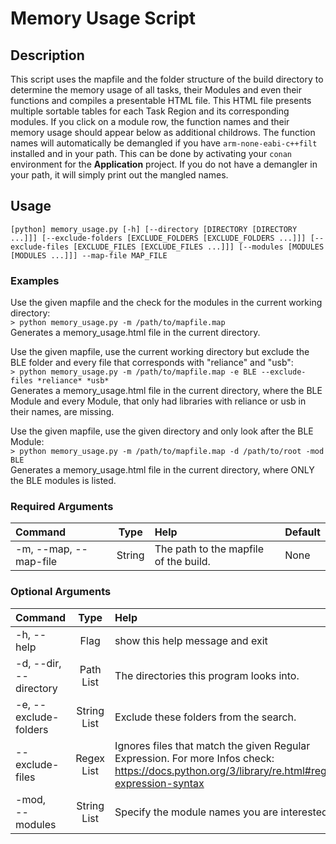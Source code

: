 # Memory Usage Script

## Description

This script uses the mapfile and the folder structure of the build directory to determine the memory usage of all tasks, their Modules and even their functions and compiles a presentable HTML file.
This HTML file presents multiple sortable tables for each Task Region and its corresponding modules.
If you click on a module row, the function names and their memory usage should appear below as additional childrows.
The function names will automatically be demangled if you have `arm-none-eabi-c++filt` installed and in your path. This can be done by activating your `conan` environment for the **Application** project. If you do not have a demangler in your path, it will simply print out the mangled names.

## Usage

`[python] memory_usage.py [-h] [--directory [DIRECTORY [DIRECTORY ...]]] [--exclude-folders [EXCLUDE_FOLDERS [EXCLUDE_FOLDERS ...]]] [--exclude-files [EXCLUDE_FILES [EXCLUDE_FILES ...]]] [--modules [MODULES [MODULES ...]]] --map-file MAP_FILE`

### Examples

Use the given mapfile and the check for the modules in the current working directory:  
`> python memory_usage.py -m /path/to/mapfile.map`  
Generates a memory_usage.html file in the current directory.  

Use the given mapfile, use the current working directory but exclude the BLE folder and every file that corresponds with "reliance" and "usb":  
`> python memory_usage.py -m /path/to/mapfile.map -e BLE --exclude-files *reliance* *usb*`  
Generates a memory_usage.html file in the current directory, where the BLE Module and every Module, that only had libraries with reliance or usb in their names, are missing.

Use the given mapfile, use the given directory and only look after the BLE Module:  
`> python memory_usage.py -m /path/to/mapfile.map -d /path/to/root -mod BLE`  
Generates a memory_usage.html file in the current directory, where ONLY the BLE modules is listed.


### Required Arguments

Command | Type | Help | Default
:-------|:----:|:-----|:-------
-m, --map, --map-file| String | The path to the mapfile of the build. | None

### Optional Arguments

Command | Type | Help | Default
:-------|:----:|:-----|:-------
-h, --help | Flag | show this help message and exit | False
-d, --dir,<br>--directory | Path List | The directories this program looks into. | Current Directory
-e, --exclude-folders | String List | Exclude these folders from the search. | Empty List
--exclude-files | Regex List | Ignores files that match the given Regular Expression. For more Infos check: https://docs.python.org/3/library/re.html#regular-expression-syntax | Empty List
-mod,<br>--modules | String List | Specify the module names you are interested in. | Everything
